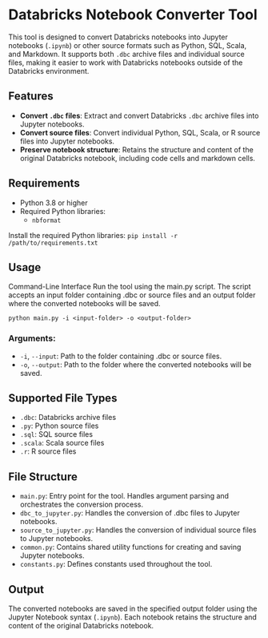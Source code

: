 # Databricks Notebook Converter Tool

This tool is designed to convert Databricks notebooks into Jupyter notebooks (`.ipynb`) or other source formats such as Python, SQL, Scala, and Markdown. It supports both `.dbc` archive files and individual source files, making it easier to work with Databricks notebooks outside of the Databricks environment.

## Features

- **Convert `.dbc` files**: Extract and convert Databricks `.dbc` archive files into Jupyter notebooks.
- **Convert source files**: Convert individual Python, SQL, Scala, or R source files into Jupyter notebooks.
- **Preserve notebook structure**: Retains the structure and content of the original Databricks notebook, including code cells and markdown cells.

## Requirements

- Python 3.8 or higher
- Required Python libraries:
  - `nbformat`

Install the required Python libraries:
`pip install -r /path/to/requirements.txt`

## Usage
Command-Line Interface
Run the tool using the main.py script. The script accepts an input folder containing .dbc or source files and an output folder where the converted notebooks will be saved.

`python main.py -i <input-folder> -o <output-folder>`

### Arguments:
- `-i`, `--input`: Path to the folder containing .dbc or source files.
- `-o`, `--output`: Path to the folder where the converted notebooks will be saved.

## Supported File Types
- `.dbc`: Databricks archive files
- `.py`: Python source files
- `.sql`: SQL source files
- `.scala`: Scala source files
- `.r`: R source files

## File Structure
- `main.py`: Entry point for the tool. Handles argument parsing and orchestrates the conversion process.
- `dbc_to_jupyter.py`: Handles the conversion of .dbc files to Jupyter notebooks.
- `source_to_jupyter.py`: Handles the conversion of individual source files to Jupyter notebooks.
- `common.py`: Contains shared utility functions for creating and saving Jupyter notebooks.
- `constants.py`: Defines constants used throughout the tool.

## Output
The converted notebooks are saved in the specified output folder using the Jupyter Notebook syntax (`.ipynb`). Each notebook retains the structure and content of the original Databricks notebook.
